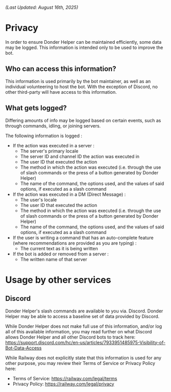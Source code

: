 *(Last Updated: August 16th, 2025)*

# Privacy

In order to ensure Donder Helper can be maintained efficiently, some data may be logged. This information is intended only to be used to improve the bot.

## Who can access this information?

This information is used primarily by the bot maintainer, as well as an individual volunteering to host the bot. With the exception of Discord, no other third-party will have access to this information.

## What gets logged?

Differing amounts of info may be logged based on certain events, such as through commands, idling, or joining servers.

The following information is logged :

- If the action was executed in a server :
  - The server's primary locale
  - The server ID and channel ID the action was executed in
  - The user ID that executed the action
  - The method in which the action was executed (i.e. through the use of slash commands or the press of a button generated by Donder Helper)
  - The name of the command, the options used, and the values of said options, if executed as a slash command
- If the action was executed in a DM (Direct Message) :
  - The user's locale
  - The user ID that executed the action
  - The method in which the action was executed (i.e. through the use of slash commands or the press of a button generated by Donder Helper)
  - The name of the command, the options used, and the values of said options, if executed as a slash command
- If the user is writing a command that has an auto-complete feature (where recommendations are provided as you are typing) :
  - The current text as it is being written
- If the bot is added or removed from a server :
  - The written name of that server

# Usage by other services

## Discord

Donder Helper's slash commands are available to you via. Discord. Donder Helper may be able to access a baseline set of data provided by Discord.

While Donder Helper does not make full use of this information, and/or log all of this available information, you may read further on what Discord allows Donder Helper and all other Discord bots to track here: https://support.discord.com/hc/en-us/articles/7933951485975-Visibility-of-Bot-Data-Access

While Railway does not explicitly state that this information is used for any other purpose, you may review their Terms of Service or Privacy Policy here:
- Terms of Service: https://railway.com/legal/terms
- Privacy Policy: https://railway.com/legal/privacy
